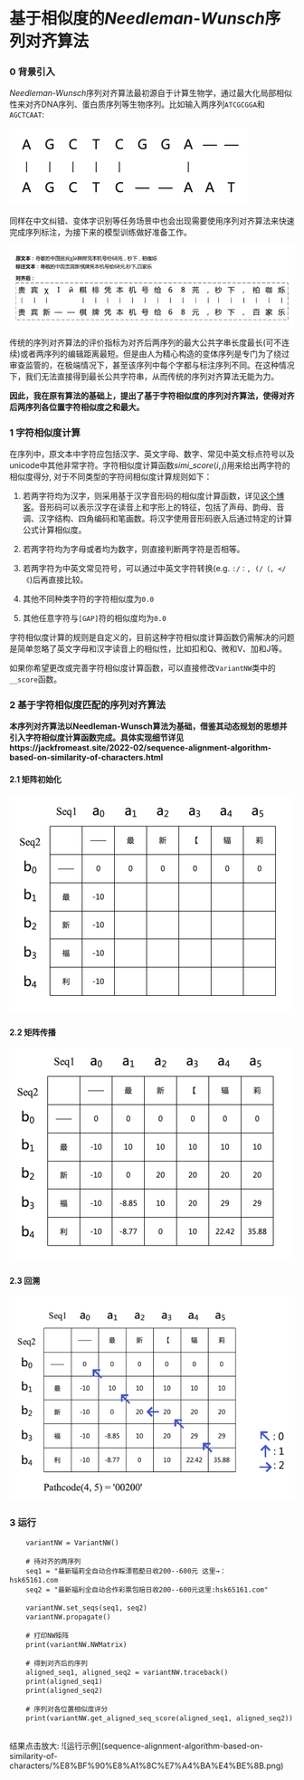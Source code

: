 # 基于相似度的*Needleman*-*Wunsch*序列对齐算法
### 0 背景引入

*Needleman-Wunsch*序列对齐算法最初源自于计算生物学，通过最大化局部相似性来对齐DNA序列、蛋白质序列等生物序列。比如输入两序列`ATCGCGGA`和`AGCTCAAT`:

<img src="sequence-alignment-algorithm-based-on-similarity-of-characters/DNA序列配对.png" alt="DNA序列配对"  />

同样在中文纠错、变体字识别等任务场景中也会出现需要使用序列对齐算法来快速完成序列标注，为接下来的模型训练做好准备工作。

![变体字序列对齐示例](sequence-alignment-algorithm-based-on-similarity-of-characters/变体字序列对齐示例.png)

传统的序列对齐算法的评价指标为对齐后两序列的最大公共字串长度最长(可不连续)或者两序列的编辑距离最短。但是由人为精心构造的变体序列是专门为了绕过审查监管的，在极端情况下，甚至该序列中每个字都与标注序列不同。在这种情况下，我们无法直接得到最长公共字符串，从而传统的序列对齐算法无能为力。

**因此，我在原有算法的基础上，提出了基于字符相似度的序列对齐算法，使得对齐后两序列各位置字符相似度之和最大。**



### 1 字符相似度计算

在序列中，原文本中字符应包括汉字、英文字母、数字、常见中英文标点符号以及unicode中其他非常字符。字符相似度计算函数$simi\_score(i, j)$用来给出两字符的相似度得分, 对于不同类型的字符间相似度计算规则如下：

1. 若两字符均为汉字，则采用基于汉字音形码的相似度计算函数，详见[这个博客](https://blog.csdn.net/chndata/article/details/41114771)。音形码可以表示汉字在读音上和字形上的特征，包括了声母、韵母、音调、汉字结构、四角编码和笔画数。将汉字使用音形码嵌入后通过特定的计算公式计算相似度。
2. 若两字符均为字母或者均为数字，则直接判断两字符是否相等。
3. 若两字符为中英文常见符号，可以通过中英文字符转换(e.g. `:/：, (/（, </《`)后再直接比较。
4. 其他不同种类字符的字符相似度为`0.0`

5. 其他任意字符与`[GAP]`符的相似度均为`0.0`

字符相似度计算的规则是自定义的，目前这种字符相似度计算函数仍需解决的问题是简单忽略了英文字母和汉字读音上的相似性，比如扣和Q、微和V、加和J等。

如果你希望更改或完善字符相似度计算函数，可以直接修改`VariantNW`类中的`__score`函数。



### 2 基于字符相似度匹配的序列对齐算法

**本序列对齐算法以Needleman-Wunsch算法为基础，借鉴其动态规划的思想并引入字符相似度计算函数完成。具体实现细节详见https://jackfromeast.site/2022-02/sequence-alignment-algorithm-based-on-similarity-of-characters.html**

#### 2.1 矩阵初始化

![矩阵初始化](sequence-alignment-algorithm-based-on-similarity-of-characters/矩阵初始化.png)

#### 2.2 矩阵传播

![矩阵传播后](sequence-alignment-algorithm-based-on-similarity-of-characters/矩阵传播后.png)

#### 2.3 回溯

![矩阵回溯](sequence-alignment-algorithm-based-on-similarity-of-characters/矩阵回溯.png)



### 3 运行

```
    variantNW = VariantNW()
   
    # 待对齐的两序列 
    seq1 = "最新辐莉全自动合作睬漂苞蓜日收200--600元 这里→：       hsk65161.com
    seq2 = "最新福利全自动合作彩票包赔日收200--600元这里:hsk65161.com"

    variantNW.set_seqs(seq1, seq2)
    variantNW.propagate()
    
    # 打印NW矩阵
    print(variantNW.NWMatrix)
    
    # 得到对齐后的序列
    aligned_seq1, aligned_seq2 = variantNW.traceback()
    print(aligned_seq1)
    print(aligned_seq2)
    
    # 序列对各位置相似度评分
    print(variantNW.get_aligned_seq_score(aligned_seq1, aligned_seq2))
```
<br>
结果点击放大:
![运行示例](sequence-alignment-algorithm-based-on-similarity-of-characters/%E8%BF%90%E8%A1%8C%E7%A4%BA%E4%BE%8B.png)
